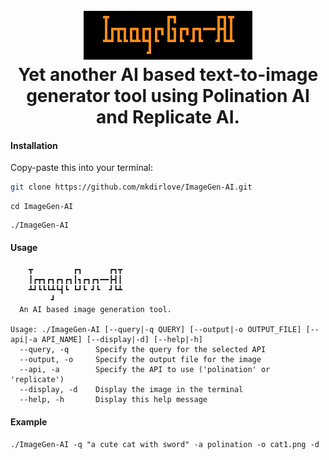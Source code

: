<h1 align="center">
  <br>
  <a href="https://github.com/mkdirlove/ImageGen-AI"><img src="https://github.com/mkdirlove/ImageGen-AI/blob/main/logo.png" alt="ImageGen-AI"></a>
  <br>
  Yet another AI based text-to-image generator tool using Polination AI and Replicate AI. 
  <br>
</h1>

#### Installation

Copy-paste this into your terminal:

```sh
git clone https://github.com/mkdirlove/ImageGen-AI.git
```
```
cd ImageGen-AI
```
```
./ImageGen-AI
```
#### Usage
``` 
	┳         ┏┓      ┏┓┳
 	┃┏┳┓┏┓┏┓┏┓┃┓┏┓┏┓━━┣┫┃
 	┻┛┗┗┗┻┗┫┗ ┗┛┗ ┛┗  ┛┗┻
         ┛             
  An AI based image generation tool.

Usage: ./ImageGen-AI [--query|-q QUERY] [--output|-o OUTPUT_FILE] [--api|-a API_NAME] [--display|-d] [--help|-h]
  --query, -q      Specify the query for the selected API
  --output, -o     Specify the output file for the image
  --api, -a        Specify the API to use ('polination' or 'replicate')
  --display, -d    Display the image in the terminal
  --help, -h       Display this help message

```
#### Example
```
./ImageGen-AI -q "a cute cat with sword" -a polination -o cat1.png -d
```

